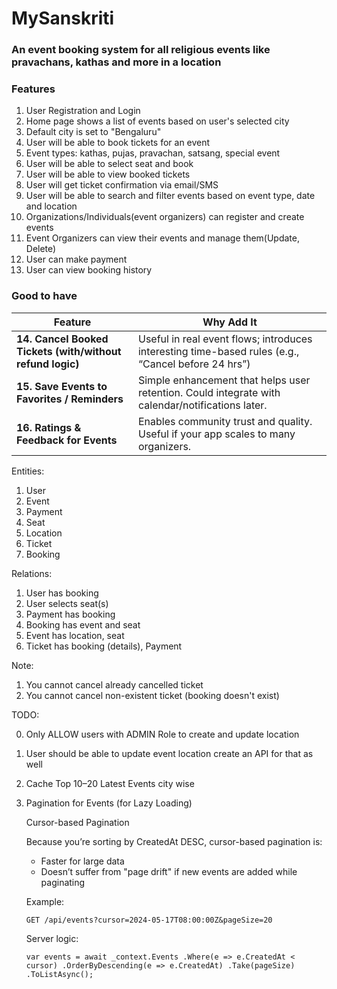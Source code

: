 # MySanskriti
### An event booking system for all religious events like pravachans, kathas and more in a location

### Features
1. User Registration and Login
2. Home page shows a list of events based on user's selected city
3. Default city is set to "Bengaluru"
4. User will be able to book tickets for an event
5. Event types: kathas, pujas, pravachan, satsang, special event
6. User will be able to select seat and book
7. User will be able to view booked tickets
8. User will get ticket confirmation via email/SMS
9. User will be able to search and filter events based on event type, date and location
10. Organizations/Individuals(event organizers) can register and create events
11. Event Organizers can view their events and manage them(Update, Delete)
12. User can make payment
13. User can view booking history

### Good to have

| Feature                                                   | Why Add It                                                                                         |
| --------------------------------------------------------- | -------------------------------------------------------------------------------------------------- |
| **14. Cancel Booked Tickets (with/without refund logic)** | Useful in real event flows; introduces interesting time-based rules (e.g., “Cancel before 24 hrs”) |
| **15. Save Events to Favorites / Reminders**              | Simple enhancement that helps user retention. Could integrate with calendar/notifications later.   |
| **16. Ratings & Feedback for Events**                     | Enables community trust and quality. Useful if your app scales to many organizers.                 |

Entities:
1. User
2. Event
3. Payment
4. Seat
5. Location
6. Ticket
7. Booking

Relations:
1. User has booking
2. User selects seat(s)
3. Payment has booking
4. Booking has event and seat
5. Event has location, seat
6. Ticket has booking (details), Payment

Note:
1. You cannot cancel already cancelled ticket
2. You cannot cancel non-existent ticket (booking doesn't exist)

TODO:

0. Only ALLOW users with ADMIN Role to create and update location 
1. User should be able to update event location create an API for that as well
2. Cache Top 10–20 Latest Events city wise
3. Pagination for Events (for Lazy Loading)

    Cursor-based Pagination
    
    Because you’re sorting by CreatedAt DESC, cursor-based pagination is:
    
     - Faster for large data
     - Doesn’t suffer from "page drift" if new events are added while paginating
    
    Example:
    
    `GET /api/events?cursor=2024-05-17T08:00:00Z&pageSize=20`
    
    Server logic:
    
    `var events = await _context.Events
    .Where(e => e.CreatedAt < cursor)
    .OrderByDescending(e => e.CreatedAt)
    .Take(pageSize)
    .ToListAsync();`